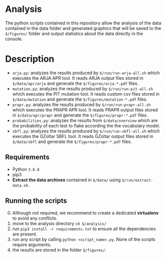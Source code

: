 # Analysis

The python scripts contained in this repository allow the analysis of the data contained in the data folder and generated graphics that will be saved to the `$/figures/` folder and output statistics about the data directly in the console.

# Description
- `arja.py`: analyzes the results produced by `$/run/run-arja-all.sh` which executes the ARJA APR tool. It reads ARJA output files stored in `$/data/apr/arja` and generate the `$/figures/arja-*.pdf` files.
- `mutation.py`: analyzes the results produced by `$/run/run-pit-all.sh` which executes the PIT mutation tool. It reads custom csv files stored in `$/data/mutation` and generate the `$/figures/mutation-*.pdf` files.
- `prapr.py`: analyzes the results produced by `$/run/run-prapr-all.sh` which executes the PRAPR APR tool. It reads PRAPR output files stored in `$/data/apr/prapr` and generate the `$/figures/prapr-*.pdf` files.
- `probabilities.py`: analyzes the results from `$/data/overview` which are the probability of each test to flake according the the vocabulary model.
- `sbfl.py`: analyzes the results produced by `$/run/run-sbfl-all.sh` which executes the GZoltar SBFL tool. It reads GZoltar output files stored in `$/data/sbfl` and generate the `$/figures/prapr-*.pdf` files.

## Requirements

- Python `3.8.8`
- pip3
- **Extract the data archives** contained in `$/data/` using `$/run/extract-data.sh`.

## Running the scripts

0. Although not required, we recommend to create a dedicated **virtualenv** to avoid any conflicts.
1. move to the analysis directory ```cd $/analysis/```
2. run ```pip3 install -r requirements.txt``` to ensure all the dependencies are present.
3. run any script by calling ```python <script_name>.py```. None of the scripts require arguments.
4. the results are stored in the folder `$/figures/`.